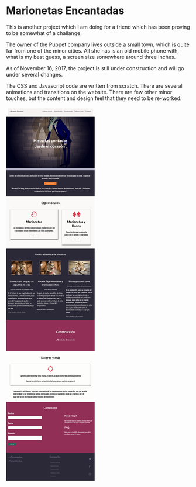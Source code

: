 # Marionetas Encantadas

This is another project which I am doing for a friend which has been proving to be somewhat of a challange. 

The owner of the Puppet company lives outside a small town, which is quite far from one of the minor cities. All she has is an old mobile phone with, what is my best guess, a screen size somewhere around three inches.

As of November 16, 2017, the project is still under construction and will go under several changes.

The CSS and Javascript code are written from scratch. There are several animations and transitions on the website. There are few other minor touches, but the content and design feel that they need to be re-worked.

![Marionetas encantadas WebPage Image](assets/marionetas-optim.png)